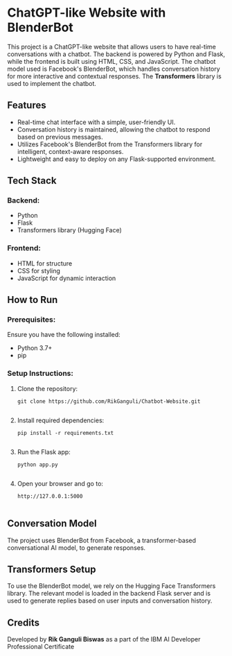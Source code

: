 
<h1>ChatGPT-like Website with BlenderBot</h1>

<p>This project is a ChatGPT-like website that allows users to have real-time conversations with a chatbot. The backend is powered by Python and Flask, while the frontend is built using HTML, CSS, and JavaScript. The chatbot model used is Facebook's BlenderBot, which handles conversation history for more interactive and contextual responses. The <strong>Transformers</strong> library is used to implement the chatbot.</p>

<h2>Features</h2>
<ul>
    <li>Real-time chat interface with a simple, user-friendly UI.</li>
    <li>Conversation history is maintained, allowing the chatbot to respond based on previous messages.</li>
    <li>Utilizes Facebook's BlenderBot from the Transformers library for intelligent, context-aware responses.</li>
    <li>Lightweight and easy to deploy on any Flask-supported environment.</li>
</ul>

<h2>Tech Stack</h2>

<h3>Backend:</h3>
<ul>
    <li>Python</li>
    <li>Flask</li>
    <li>Transformers library (Hugging Face)</li>
</ul>

<h3>Frontend:</h3>
<ul>
    <li>HTML for structure</li>
    <li>CSS for styling</li>
    <li>JavaScript for dynamic interaction</li>
</ul>

<h2>How to Run</h2>

<h3>Prerequisites:</h3>
<p>Ensure you have the following installed:</p>
<ul>
    <li>Python 3.7+</li>
    <li>pip</li>
</ul>

<h3>Setup Instructions:</h3>
<ol>
    <li>Clone the repository:
        <pre><code>git clone https://github.com/RikGanguli/Chatbot-Website.git
        </code></pre>
    </li>
    <li>Install required dependencies:
        <pre><code>pip install -r requirements.txt
        </code></pre>
    </li>
    <li>Run the Flask app:
        <pre><code>python app.py
        </code></pre>
    </li>
    <li>Open your browser and go to:
        <pre><code>http://127.0.0.1:5000
        </code></pre>
    </li>
</ol>

<h2>Conversation Model</h2>

<p>The project uses BlenderBot from Facebook, a transformer-based conversational AI model, to generate responses.</p>

<h2>Transformers Setup</h2>

<p>To use the BlenderBot model, we rely on the Hugging Face Transformers library. The relevant model is loaded in the backend Flask server and is used to generate replies based on user inputs and conversation history.</p>

<h2>Credits</h2>
<p>Developed by <strong>Rik Ganguli Biswas</strong> as a part of the IBM AI Developer Professional Certificate</p>
